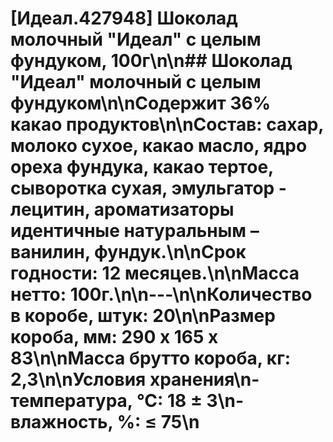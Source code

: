 # [Идеал.427948] Шоколад молочный "Идеал" с целым фундуком, 100г\n\n## Шоколад "Идеал" молочный с целым фундуком\n\nСодержит 36% какао продуктов\n\nСостав: сахар, молоко сухое, какао масло, ядро ореха фундука, какао тертое, сыворотка сухая, эмульгатор - лецитин, ароматизаторы идентичные натуральным – ванилин, фундук.\n\nСрок годности: 12 месяцев.\n\nМасса нетто: 100г.\n\n---\n\nКоличество в коробе, штук: 20\n\nРазмер короба, мм: 290 х 165 х 83\n\nМасса брутто короба, кг: 2,3\n\nУсловия хранения\n- температура, °С: 18 ± 3\n- влажность, %: ≤ 75\n